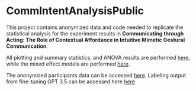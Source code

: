 # CommIntentAnalysisPublic
This project contains anonymized data and code needed to replicate the statistical analysis for the experiment results in **Communicating through Acting: The Role of Contextual Affordance in Intuitive Mimetic Gestural Communication**.

All plotting and summary statistics, and ANOVA results are performed [here](CommIntent_data_analysis_pure.ipynb), while the mixed effect models are performed [here](analysis.Rmd). 

The anonymized participants data can be accessed [here](anonymized_data.csv). Labeling output from fine-tuning GPT 3.5 can be accessed here [here](labeled_output_0609.csv)
